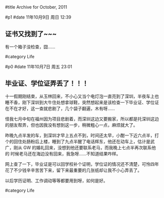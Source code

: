 #title Archive for October, 2011

#p1
#date 11年10月9日 周日 12:39

## 证书又找到了~~~

有一个箱子没检查，囧……

#category Life

<!-- date: 2011-10-09T12:39:21+0800 -->



#p0
#date 11年10月7日 周五 23:01

## 毕业证、学位证弄丢了！！！

十一假期刚结束，从玉林回来，不小心又当个电灯泡一直亮到了深圳，半夜车上也
睡不香，刚下深圳到大牛住处想拿球鞋，突然想起来是该检查一下毕业证、学位证
在不在才好，这一查就悲剧了，几个袋子翻遍，木有呀……

怪我七月中旬在福州因为项目悲剧着，而深圳这边又要搬家，所以都是托深圳这边
的朋友帮弄，但也因我没有想到这一步，稍微粗心一点，麻烦就大了。

昨晚九点半发的车，到深圳才早上五点不到，时间还太早，小酣一下近六点半，打
个的回住处肠粉后上楼，睡到了九点半醒了电话辉东，他还在动车上，估计是武
广，刚从 GW 的婚礼回来，没想到他还要联系老马，而我晚上七点半再次联系他的
时候老马还在海边没有回来，我急呀……不知道结果咋样。

网上查了一下，毕业证是可以回学校补个证明，学位证的情况还不清楚，可怜四年
花了不少钱辛辛苦苦下来，留下来最重要的几张纸却让我不小心弄丢了。

以后学历证明、工作调动等等都要用到呀，如何是好。

#category Life

<!-- date: 2011-10-07T23:01:23+0800 -->



